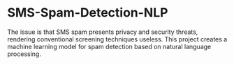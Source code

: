 # SMS-Spam-Detection-NLP
The issue is that SMS spam presents privacy and security threats, rendering conventional screening techniques useless. This project creates a machine learning model for spam detection based on natural language processing.
